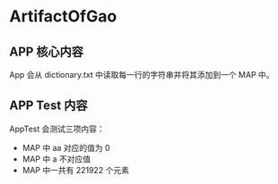 # ArtifactOfGao

## APP 核心内容

App 会从 dictionary.txt 中读取每一行的字符串并将其添加到一个 MAP 中。

## APP Test 内容

AppTest 会测试三项内容：

* MAP 中 aa 对应的值为 0
* MAP 中 a 不对应值
* MAP 中一共有 221922 个元素